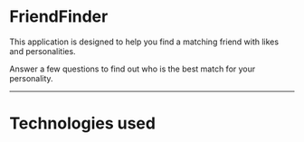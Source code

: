 # FriendFinder

This application is designed to help you find a matching friend with likes and personalities. 

Answer a few questions to find out who is the best match for your personality.

<hr>

<h1>Technologies used</h1>